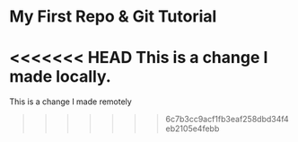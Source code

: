 # My First Repo & Git Tutorial

<<<<<<< HEAD
This is a change I made locally.
=======
This is a change I made remotely
>>>>>>> 6c7b3cc9acf1fb3eaf258dbd34f4eb2105e4febb
